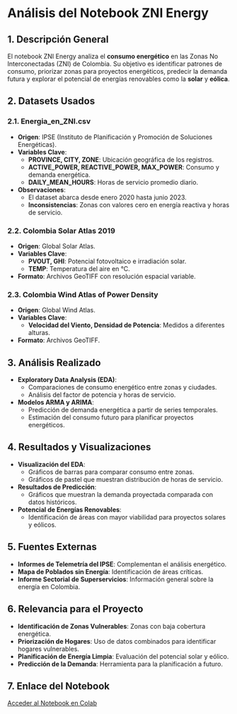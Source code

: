 
# Análisis del Notebook ZNI Energy

## 1. Descripción General
El notebook ZNI Energy analiza el **consumo energético** en las Zonas No Interconectadas (ZNI) de Colombia. Su objetivo es identificar patrones de consumo, priorizar zonas para proyectos energéticos, predecir la demanda futura y explorar el potencial de energías renovables como la **solar** y **eólica**.

## 2. Datasets Usados
### 2.1. Energia_en_ZNI.csv
- **Origen**: IPSE (Instituto de Planificación y Promoción de Soluciones Energéticas).
- **Variables Clave**:
  - **PROVINCE, CITY, ZONE**: Ubicación geográfica de los registros.
  - **ACTIVE_POWER, REACTIVE_POWER, MAX_POWER**: Consumo y demanda energética.
  - **DAILY_MEAN_HOURS**: Horas de servicio promedio diario.
- **Observaciones**:
  - El dataset abarca desde enero 2020 hasta junio 2023.
  - **Inconsistencias**: Zonas con valores cero en energía reactiva y horas de servicio.

### 2.2. Colombia Solar Atlas 2019
- **Origen**: Global Solar Atlas.
- **Variables Clave**:
  - **PVOUT, GHI**: Potencial fotovoltaico e irradiación solar.
  - **TEMP**: Temperatura del aire en °C.
- **Formato**: Archivos GeoTIFF con resolución espacial variable.

### 2.3. Colombia Wind Atlas of Power Density
- **Origen**: Global Wind Atlas.
- **Variables Clave**:
  - **Velocidad del Viento, Densidad de Potencia**: Medidos a diferentes alturas.
- **Formato**: Archivos GeoTIFF.

## 3. Análisis Realizado
- **Exploratory Data Analysis (EDA)**:
  - Comparaciones de consumo energético entre zonas y ciudades.
  - Análisis del factor de potencia y horas de servicio.
- **Modelos ARMA y ARIMA**:
  - Predicción de demanda energética a partir de series temporales.
  - Estimación del consumo futuro para planificar proyectos energéticos.

## 4. Resultados y Visualizaciones
- **Visualización del EDA**:
  - Gráficos de barras para comparar consumo entre zonas.
  - Gráficos de pastel que muestran distribución de horas de servicio.
- **Resultados de Predicción**:
  - Gráficos que muestran la demanda proyectada comparada con datos históricos.
- **Potencial de Energías Renovables**:
  - Identificación de áreas con mayor viabilidad para proyectos solares y eólicos.

## 5. Fuentes Externas
- **Informes de Telemetría del IPSE**: Complementan el análisis energético.
- **Mapa de Poblados sin Energía**: Identificación de áreas críticas.
- **Informe Sectorial de Superservicios**: Información general sobre la energía en Colombia.

## 6. Relevancia para el Proyecto
- **Identificación de Zonas Vulnerables**: Zonas con baja cobertura energética.
- **Priorización de Hogares**: Uso de datos combinados para identificar hogares vulnerables.
- **Planificación de Energía Limpia**: Evaluación del potencial solar y eólico.
- **Predicción de la Demanda**: Herramienta para la planificación a futuro.

## 7. Enlace del Notebook
[Acceder al Notebook en Colab](https://colab.research.google.com/#fileId=https%3A//storage.googleapis.com/kaggle-colab-exported-notebooks/zni-energy-36c99958-dead-40b8-8804-d8df5bcf18c3.ipynb)
